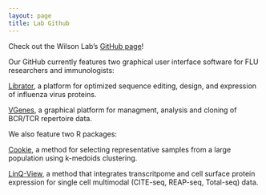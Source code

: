 ```yaml
---
layout: page
title: Lab Github
---
```


Check out the Wilson Lab’s [GitHub page](https://github.com/WilsonImmunologyLab)!

Our GitHub currently features two graphical user interface software for FLU researchers and immunologists:

[Librator](https://wilsonimmunologylab.github.io/Librator/), a platform for optimized sequence editing, design, and expression of influenza virus proteins.

[VGenes](https://wilsonimmunologylab.github.io/VGenes/), a graphical platform for managment, analysis and cloning of BCR/TCR repertoire data.

We also feature two R packages:

[Cookie](https://wilsonimmunologylab.github.io/Cookie/index.html), a method for selecting representative samples from a large population using k-medoids clustering.

[LinQ-View](https://wilsonimmunologylab.github.io/LinQView/), a method that integrates transcritpome and cell surface protein expression for single cell multimodal (CITE-seq, REAP-seq, Total-seq) data.

 
